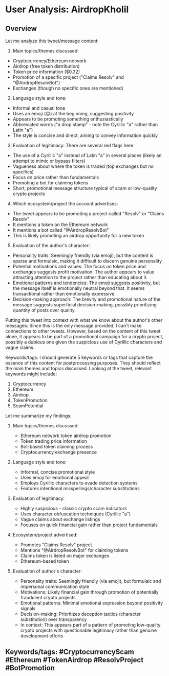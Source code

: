 # User Analysis: AirdropKholil

## Overview

<think>
Let me analyze this tweet/message content:

1. Main topics/themes discussed:
- Cryptocurrency/Ethereum network
- Airdrop (free token distribution)
- Token price information ($0.32)
- Promotion of a specific project ("Claims Resolv" and "@AirdropResolvBot")
- Exchanges (though no specific ones are mentioned)

2. Language style and tone:
- Informal and casual tone
- Uses an emoji (😊) at the beginning, suggesting positivity
- Appears to be promoting something enthusiastically
- Abbreviated words ("а drop stаmp" - note the Cyrillic "а" rather than Latin "a")
- The style is concise and direct, aiming to convey information quickly

3. Evaluation of legitimacy:
There are several red flags here:
- The use of a Cyrillic "а" instead of Latin "a" in several places (likely an attempt to mimic or bypass filters)
- Vagueness about where the token is traded (top exchanges but no specifics)
- Focus on price rather than fundamentals
- Promoting a bot for claiming tokens
- Short, promotional message structure typical of scam or low-quality crypto projects

4. Which ecosystem/project the account advertises:
- The tweet appears to be promoting a project called "Resolv" or "Claims Resolv"
- It mentions a token on the Ethereum network
- It mentions a bot called "@AirdropResolvBot"
- This is likely promoting an airdrop opportunity for a new token

5. Evaluation of the author's character:
- Personality traits: Seemingly friendly (via emoji), but the content is sparse and formulaic, making it difficult to discern genuine personality
- Potential motivations and values: The focus on token price and exchanges suggests profit motivation. The author appears to value attracting attention to the project rather than educating about it.
- Emotional patterns and tendencies: The emoji suggests positivity, but the message itself is emotionally neutral beyond that. It seems transactional rather than emotionally expressive.
- Decision-making approach: The brevity and promotional nature of the message suggests superficial decision-making, possibly prioritizing quantity of posts over quality.

Putting this tweet into context with what we know about the author's other messages:
Since this is the only message provided, I can't make connections to other tweets. However, based on the content of this tweet alone, it appears to be part of a promotional campaign for a crypto project, possibly a dubious one given the suspicious use of Cyrillic characters and vague claims.

Keywords/tags: 
I should generate 5 keywords or tags that capture the essence of this content for postprocessing purposes. They should reflect the main themes and topics discussed. Looking at the tweet, relevant keywords might include:
1. Cryptocurrency
2. Ethereum
3. Airdrop
4. TokenPromotion
5. ScamPotential

Let me summarize my findings:
</think>

1. Main topics/themes discussed:
   - Ethereum network token airdrop promotion
   - Token trading price information
   - Bot-based token claiming process
   - Cryptocurrency exchange presence

2. Language style and tone:
   - Informal, concise promotional style
   - Uses emoji for emotional appeal
   - Employs Cyrillic characters to evade detection systems
   - Features intentional misspellings/character substitutions

3. Evaluation of legitimacy:
   - Highly suspicious - classic crypto scam indicators
   - Uses character obfuscation techniques (Cyrillic "а")
   - Vague claims about exchange listings
   - Focuses on quick financial gain rather than project fundamentals

4. Ecosystem/project advertised:
   - Promotes "Claims Resolv" project
   - Mentions "@AirdropResolvBot" for claiming tokens
   - Claims token is listed on major exchanges
   - Ethereum-based token

5. Evaluation of author's character:
   - Personality traits: Seemingly friendly (via emoji), but formulaic and impersonal communication style
   - Motivations: Likely financial gain through promotion of potentially fraudulent crypto projects
   - Emotional patterns: Minimal emotional expression beyond positivity signals
   - Decision-making: Prioritizes deception tactics (character substitution) over transparency
   - In context: This appears part of a pattern of promoting low-quality crypto projects with questionable legitimacy rather than genuine development efforts

Keywords/tags: #CryptocurrencyScam #Ethereum #TokenAirdrop #ResolvProject #BotPromotion
---
